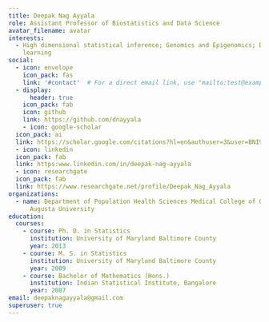 ```yaml
---
title: Deepak Nag Ayyala
role: Assistant Professor of Biostatistics and Data Science
avatar_filename: avatar
interests:
  - High dimensional statistical inference; Genomics and Epigenomics; Deep
    learning
social:
  - icon: envelope
    icon_pack: fas
    link: '#contact'  # For a direct email link, use "mailto:test@example.org".
  - display:
      header: true
    icon_pack: fab
    icon: github
    link: https://github.com/dnayyala
    - icon: google-scholar
  icon_pack: ai
  link: https://scholar.google.com/citations?hl=en&authuser=3&user=BNI9ZzcAAAAJ
  - icon: linkedin
  icon_pack: fab
  link: https:www.linkedin.com/in/deepak-nag-ayyala
  - icon: researchgate
  icon_pack: fab
  link: https://www.researchgate.net/profile/Deepak_Nag_Ayyala
organizations:
  - name: Department of Population Health Sciences Medical College of Georgia,
      Augusta University
education:
  courses:
    - course: Ph. D. in Statistics
      institution: University of Maryland Baltimore County
      year: 2013
    - course: M. S. in Statistics
      institution: University of Maryland Baltimore County
      year: 2009
    - course: Bachelor of Mathematics (Hons.)
      institution: Indian Statistical Institute, Bangalore
      year: 2007
email: deepaknagayyala@gmail.com
superuser: true
---
```

